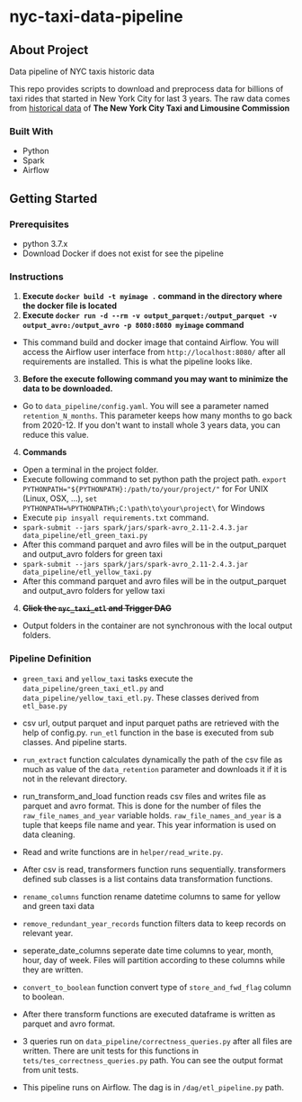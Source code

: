 # nyc-taxi-data-pipeline
## About Project
Data pipeline of NYC taxis historic data

This repo provides scripts to download and preprocess data for billions of taxi rides that started in New York City for last 3 years. The raw data comes from [historical data](https://www1.nyc.gov/site/tlc/about/tlc-trip-record-data.page) of **The New York City Taxi and Limousine Commission**

### Built With
-  Python
-  Spark
-  Airflow

## Getting Started
### Prerequisites
-  python 3.7.x
-  Download Docker if does not exist for see the pipeline
### Instructions
1. **Execute ```docker build -t myimage .``` command in the directory where the docker file is located**
2. **Execute ```docker run -d --rm -v output_parquet:/output_parquet -v output_avro:/output_avro -p 8080:8080 myimage``` command**

+ This command build and docker image that containd Airflow. You will access the Airflow user interface from ```http://localhost:8080/``` after all requirements are installed. This is what the pipeline looks like.
3. **Before the execute following command you may want to minimize the data to be downloaded.**

+ Go to `data_pipeline/config.yaml`. You will see a parameter named `retention_N_months`. This parameter keeps how many months to go back from 2020-12. If you don't want to install whole 3 years data, you can reduce this value.
4. **Commands**
- Open  a terminal in the project folder.
- Execute following command to set python path the project path. ```export PYTHONPATH="${PYTHONPATH}:/path/to/your/project/"``` for For UNIX (Linux, OSX, ...), ```set PYTHONPATH=%PYTHONPATH%;C:\path\to\your\project\``` for Windows
- Execute ```pip insyall requirements.txt``` command.
- ```spark-submit --jars spark/jars/spark-avro_2.11-2.4.3.jar data_pipeline/etl_green_taxi.py```
- After this command parquet and avro files will be in the output_parquet and output_avro folders for green taxi
- ```spark-submit --jars spark/jars/spark-avro_2.11-2.4.3.jar data_pipeline/etl_yellow_taxi.py```
- After this command parquet and avro files will be in the output_parquet and output_avro folders for yellow taxi
4. **~~Click the `nyc_taxi_etl` and Trigger DAG~~**
- Output folders in the container are not synchronous with the local output folders.
### Pipeline Definition
-   `green_taxi` and `yellow_taxi` tasks execute the `data_pipeline/green_taxi_etl.py` and `data_pipeline/yellow_taxi_etl.py`. These classes derived from `etl_base.py`
-   csv url, output parquet and input parquet paths are retrieved with the help of config.py. `run_etl` function in the base is executed from sub classes. And pipeline starts.
-   `run_extract` function calculates dynamically the path of the csv file as much as value of the `data_retention` parameter and downloads it if it is not in the relevant directory.
-   run_transform_and_load function reads csv files and writes file as parquet and avro format. This is done for the number of files the `raw_file_names_and_year` variable holds. `raw_file_names_and_year` is a tuple that keeps file name and year. This year information is used on data cleaning.
-   Read and write functions are in `helper/read_write.py`. 
-   After csv is read, transformers function runs sequentially. transformers defined sub classes is a list contains data transformation functions.
-   `rename_columns` function rename datetime columns to same for yellow and green taxi data
-   `remove_redundant_year_records` function filters data to keep records on relevant year.
-   seperate_date_columns seperate date time columns to year, month, hour, day of week. Files will partition according to these columns while they are written.
-   `convert_to_boolean` function convert type of `store_and_fwd_flag` column to boolean.
-   After there transform functions are executed dataframe is written as parquet and avro format.
-   3 queries run on `data_pipeline/correctness_queries.py` after all files are written. There are unit tests for this functions in `tets/tes_correctness_queries.py` path. You can see the output format from unit tests.

-   This pipeline runs on Airflow. The dag is in `/dag/etl_pipeline.py` path.
